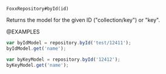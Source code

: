 

`FoxxRepository#byId(id)`

Returns the model for the given ID ("collection/key") or "key".

@EXAMPLES

```javascript
var byIdModel = repository.byId('test/12411');
byIdModel.get('name');

var byKeyModel = repository.byId('12412');
byKeyModel.get('name');
```

